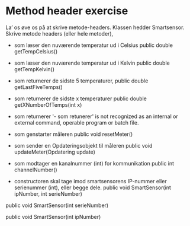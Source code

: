 # Method header exercise

La’ os øve os på at skrive metode-headers. Klassen hedder Smartsensor. Skrive metode headers (eller hele metoder),

- som læser den nuværende temperatur ud i Celsius
public double getTempCelsius()

- som læser den nuværende temperatur ud i Kelvin
public double getTempKelvin()

- som returnerer de sidste 5 temperaturer,
public double getLastFiveTemps() 

- som returnerer de sidste x temperaturer
public double getXNumberOfTemps(int x)

- som returnerer 
'- som retunerer' is not recognized as an internal or external command,
operable program or batch file.

- som genstarter måleren
public void resetMeter()

- som sender en Opdateringsobjekt til måleren
public void updateMeter(Opdatering update)

- som modtager en kanalnummer (int) for kommunikation
public int channelNumber()

- constructoren skal tage imod smartsensorens IP-nummer eller serienummer (int), eller begge dele.
public void SmartSensor(int ipNumber, int serieNumber)

public void SmartSensor(int serieNumber)

public void SmartSensor(int ipNumber)

